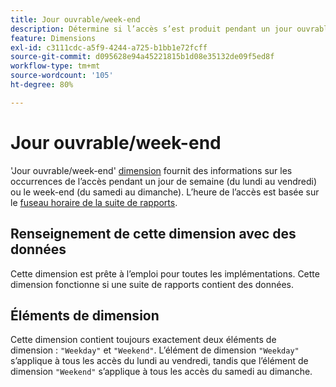 ```yaml
---
title: Jour ouvrable/week-end
description: Détermine si l’accès s’est produit pendant un jour ouvrable ou le week-end.
feature: Dimensions
exl-id: c3111cdc-a5f9-4244-a725-b1bb1e72fcff
source-git-commit: d095628e94a45221815b1d08e35132de09f5ed8f
workflow-type: tm+mt
source-wordcount: '105'
ht-degree: 80%

---
```


# Jour ouvrable/week-end

&#39;Jour ouvrable/week-end&#39; [dimension](overview.md) fournit des informations sur les occurrences de l’accès pendant un jour de semaine (du lundi au vendredi) ou le week-end (du samedi au dimanche). L’heure de l’accès est basée sur le [fuseau horaire de la suite de rapports](/help/admin/admin/c-manage-report-suites/c-edit-report-suites/general/general-acct-settings-admin.md).

## Renseignement de cette dimension avec des données

Cette dimension est prête à l’emploi pour toutes les implémentations. Cette dimension fonctionne si une suite de rapports contient des données.

## Éléments de dimension

Cette dimension contient toujours exactement deux éléments de dimension : `"Weekday"` et `"Weekend"`. L’élément de dimension `"Weekday"` s’applique à tous les accès du lundi au vendredi, tandis que l’élément de dimension `"Weekend"` s’applique à tous les accès du samedi au dimanche.
